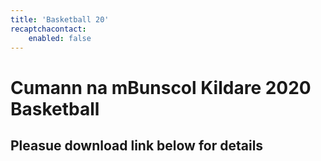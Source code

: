 ```yaml
---
title: 'Basketball 20'
recaptchacontact:
    enabled: false
---
```


# Cumann na mBunscol Kildare 2020 Basketball #
## Pleasue download link below for details ##
